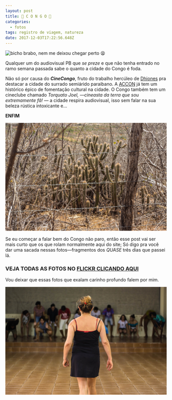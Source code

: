 ```yaml
---
layout: post
title: 🌵 C O N G O 🌵
categories:
  - fotos
tags: registro de viagem, natureza
date: 2017-12-03T17:22:56.648Z
---
```

![](/images/uploads/1_qpdebrx8fkjuul-z_kkprq.png "bicho brabo, nem me deixou chegar perto 😫")

Qualquer um do audiovisual PB que *se preze* e que não tenha entrado no ramo semana passada sabe o quanto a cidade do Congo é foda.

Não só por causa do ***CineCongo***, fruto do trabalho hercúleo de [Dhiones](http://www.cinecongo.com/p/contatos.html) pra destacar a cidade do surrado semiárido paraibano. A [ACCON](http://www.cinecongo.com/p/blog-page_7386.html) já tem um histórico épico de fomentação cultural na cidade. O Congo também tem um cineclube chamado *Torquato Joel, —cineasta da terra que sou extremamente fã! —* a cidade respira audiovisual, isso sem falar na sua beleza rústica intoxicante e…

**ENFIM**

![](/images/uploads/1_l61vytwv53edfovpezrqww.jpeg)

Se eu começar a falar bem do Congo não paro, então esse post vai ser mais curto que os que rolam normalmente aqui do site; Só digo pra você dar uma sacada nessas fotos—fragmentos dos *QUASE* três dias que passei lá.

### VEJA TODAS AS FOTOS NO [FLICKR CLICANDO AQUI](https://www.flickr.com/gp/macalango/LtwZ9a)

Vou deixar que essas fotos que exalam carinho profundo falem por mim.

![](/images/uploads/1_cssxfqb55rkyzh1zveygpq.jpeg "A rainha da porra toda Suzy Lopes ministrando uma Oficina de Teatro")